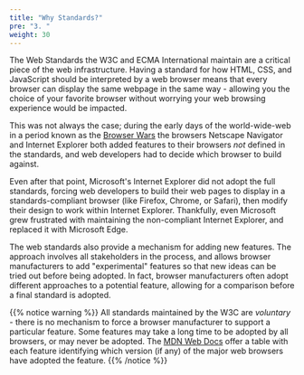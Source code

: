 ```yaml
---
title: "Why Standards?"
pre: "3. "
weight: 30
---
```


The Web Standards the W3C and ECMA International maintain are a critical piece of the web infrastructure. Having a standard for how HTML, CSS, and JavaScript should be interpreted by a web browser means that every browser can display the same webpage in the same way - allowing you the choice of your favorite browser without worrying your web browsing experience would be impacted.

This was not always the case; during the early days of the world-wide-web in a period known as the [Browser Wars](https://en.wikipedia.org/wiki/Browser_wars) the browsers Netscape Navigator and Internet Explorer both added features to their browsers _not_ defined in the standards, and web developers had to decide which browser to build against.  

Even after that point, Microsoft's Internet Explorer did not adopt the full standards, forcing web developers to build their web pages to display in a standards-compliant browser (like Firefox, Chrome, or Safari), then modify their design to work within Internet Explorer. Thankfully, even Microsoft grew frustrated with maintaining the non-compliant Internet Explorer, and replaced it with Microsoft Edge.

The web standards also provide a mechanism for adding new features. The approach involves all stakeholders in the process, and allows browser manufacturers to add "experimental" features so that new ideas can be tried out before being adopted. In fact, browser manufacturers often adopt different approaches to a potential feature, allowing for a comparison before a final standard is adopted.  

{{% notice warning %}}
All standards maintained by the W3C are _voluntary_ - there is no mechanism to force a browser manufacturer to support a particular feature. Some features may take a long time to be adopted by all browsers, or may never be adopted.  The [MDN Web Docs](https://developer.mozilla.org/en-US/) offer a table with each feature identifying which version (if any) of the major web browsers have adopted the feature.
{{% /notice %}}